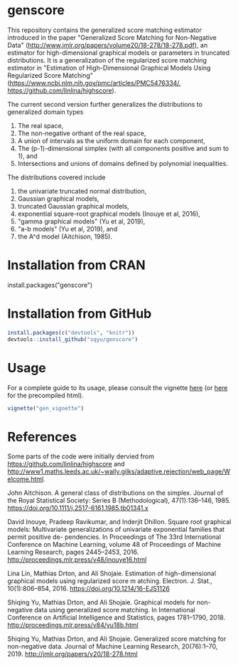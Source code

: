 # genscore
This repository contains the generalized score matching estimator introduced in the paper "Generalized Score Matching for Non-Negative Data" (http://www.jmlr.org/papers/volume20/18-278/18-278.pdf), an estimator for high-dimensional graphical models or parameters in truncated distributions. It is a generalization of the regularized score matching estimator in "Estimation of High-Dimensional Graphical Models Using Regularized Score Matching" (https://www.ncbi.nlm.nih.gov/pmc/articles/PMC5476334/, https://github.com/linlina/highscore).

The current second version further generalizes the distributions to generalized domain types 
1. The real space,
1. The non-negative orthant of the real space,
1. A union of intervals as the uniform domain for each component,
1. The (p-1)-dimensional simplex (with all components positive and sum to 1), and
1. Intersections and unions of domains defined by polynomial inequalities.

The distributions covered include
1. the univariate truncated normal distribution, 
1. Gaussian graphical models, 
1. truncated Gaussian graphical models, 
1. exponential square-root graphical models (Inouye et al, 2016),
1. "gamma graphical models" (Yu et al, 2019),
1. "a-b models" (Yu et al, 2019), and
1. the A^d model (Aitchison, 1985).

# Installation from CRAN
install.packages("genscore")

# Installation from GitHub
```R
install.packages(c("devtools", "knitr"))
devtools::install_github("sqyu/genscore")
```

# Usage
For a complete guide to its usage, please consult the vignette [here](vignettes/gen_vignette.Rmd) (or [here](https://htmlpreview.github.io/?https://github.com/sqyu/genscore/blob/master/vignettes/gen_vignette.html) for the precompiled html).
```R
vignette("gen_vignette")
```

# References
Some parts of the code were initially dervied from https://github.com/linlina/highscore and http://www1.maths.leeds.ac.uk/~wally.gilks/adaptive.rejection/web_page/Welcome.html.

John Aitchison. A general class of distributions on the simplex. Journal of the Royal Statistical Society: Series B (Methodological), 47(1):136–146, 1985. <https://doi.org/10.1111/j.2517-6161.1985.tb01341.x>

David Inouye, Pradeep Ravikumar, and Inderjit Dhillon. Square root graphical models: Multivariate generalizations of univariate exponential families that permit positive de- pendencies. In Proceedings of The 33rd International Conference on Machine Learning, volume 48 of Proceedings of Machine Learning Research, pages 2445–2453, 2016. <http://proceedings.mlr.press/v48/inouye16.html>

Lina Lin, Mathias Drton, and Ali Shojaie. Estimation of high-dimensional graphical models using regularized score m    atching. Electron. J. Stat., 10(1):806–854, 2016. <https://doi.org/10.1214/16-EJS1126>

Shiqing Yu, Mathias Drton, and Ali Shojaie. Graphical models for non-negative data using generalized score matching. In International Conference on Artificial Intelligence and Statistics, pages 1781–1790, 2018. <http://proceedings.mlr.press/v84/yu18b.html>

Shiqing Yu, Mathias Drton, and Ali Shojaie. Generalized score matching for non-negative data. Journal of Machine Learning Research, 20(76):1–70, 2019. <http://jmlr.org/papers/v20/18-278.html>






